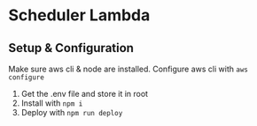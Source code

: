 # Scheduler Lambda

## Setup & Configuration

Make sure aws cli & node are installed. Configure aws cli with `aws configure`

1. Get the .env file and store it in root
2. Install with `npm i`
3. Deploy with `npm run deploy`

